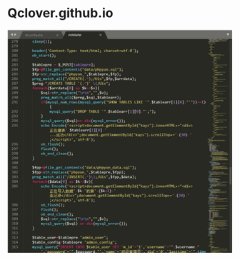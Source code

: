 # Qclover.github.io
![图1](https://github.com/Qclover/Qclover.github.io/blob/master/screenshots/wps97.tmp.jpg)
